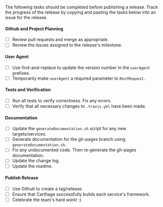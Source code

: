 The following tasks should be completed before publishing a release. Track the progress of the release by copying and pasting the tasks below into an issue for the release.

#### Github and Project Planning

- [ ] Review pull requests and merge as appropriate.
- [ ] Review the issues assigned to the release's milestone.

#### User Agent

- [ ] Use find-and-replace to update the version number in the `userAgent` prefixes.
- [ ] Temporarily make `userAgent` a required parameter to `RestRequest`.

#### Tests and Verification

- [ ] Run all tests to verify correctness. Fix any errors.
- [ ] Verify that all necessary changes to `.travis.yml` have been made.

#### Documentation

- [ ] Update the `generateDocumentation.sh` script for any new targets/services.
- [ ] Generate documentation for the gh-pages branch using `generateDocumentation.sh`.
- [ ] Fix any undocumented code. Then re-generate the gh-pages documentation.
- [ ] Update the change log.
- [ ] Update the readme.

#### Publish Release

- [ ] Use Github to create a tag/release.
- [ ] Ensure that Carthage successfully builds each service's framework.
- [ ] Celebrate the team's hard work! :)
